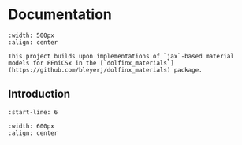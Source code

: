 # Documentation

```{image} images/logo.png
:width: 500px
:align: center
```

```{seealso}
This project builds upon implementations of `jax`-based material models for FEniCSx in the [`dolfinx_materials`](https://github.com/bleyerj/dolfinx_materials) package.
```

## Introduction

```{include} ../README.md
:start-line: 6
```

```{image} images/banner_tutelles.png
:width: 600px
:align: center
```
